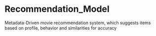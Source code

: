 # Recommendation_Model
Metadata-Driven movie recommendation system, which suggests items based on profile, behavior and similarities for accuracy
